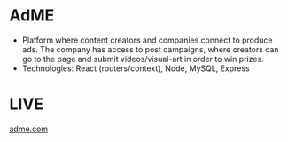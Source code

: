 # AdME

 - Platform where content creators and companies connect to produce ads. The company has access to post campaigns, where creators can go to the page and submit videos/visual-art in order to win prizes.
 - Technologies: React (routers/context), Node, MySQL, Express
         
# LIVE
[adme.com](http://adme.sairafe.com)
